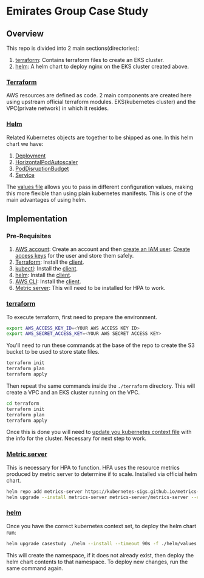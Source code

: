 # Emirates Group Case Study

## Overview

This repo is divided into 2 main sections(directories):

1. [terraform](./terraform/): Contains terraform files to create an EKS cluster.
2. [helm](./terraform/): A helm chart to deploy nginx on the EKS cluster created above.

### [Terraform](./terraform/)

AWS resources are defined as code. 2 main components are created here using upstream official terraform modules. EKS(kubernetes cluster) and the VPC(private network) in which it resides.

### [Helm](./terraform/)

Related Kubernetes objects are together to be shipped as one. In this helm chart we have:

1. [Deployment](https://kubernetes.io/docs/concepts/workloads/controllers/deployment/)
2. [HorizontalPodAutoscaler](https://kubernetes.io/docs/tasks/run-application/horizontal-pod-autoscale/)
3. [PodDisruptionBudget](https://kubernetes.io/docs/tasks/run-application/configure-pdb/)
4. [Service](https://kubernetes.io/docs/concepts/services-networking/service/)

The [values file](./helm/values.yaml) allows you to pass in different configuration values, making this more flexible than using plain kubernetes manifests. This is one of the main advantages of using helm.

## Implementation

### Pre-Requisites

1. [AWS account](https://aws.amazon.com/console/): Create an account and then [create an IAM user](https://docs.aws.amazon.com/IAM/latest/UserGuide/id_users_create.html). [Create access keys](https://docs.aws.amazon.com/IAM/latest/UserGuide/id_credentials_access-keys.html) for the user and store them safely.
2. [Terraform](https://www.terraform.io/): Install the [client](https://developer.hashicorp.com/terraform/install?product_intent=terraform).
3. [kubectl](https://kubernetes.io/docs/tasks/tools/#kubectl): Install the [client](https://kubernetes.io/docs/tasks/tools/#kubectl).
4. [helm](https://helm.sh/): Install the [client](https://helm.sh/docs/intro/install/).
5. [AWS CLI](https://aws.amazon.com/cli/): Install the [client](https://docs.aws.amazon.com/cli/latest/userguide/getting-started-install.html).
6. [Metric server](https://github.com/kubernetes-sigs/metrics-server?tab=readme-ov-file#installation): This will need to be installed for HPA to work.

### [terraform](./terraform/)

To execute terraform, first need to prepare the environment.

```bash
export AWS_ACCESS_KEY_ID=<YOUR AWS ACCESS KEY ID>
export AWS_SECRET_ACCESS_KEY=<YOUR AWS SECRET ACCESS KEY>
```

You'll need to run these commands at the base of the repo to create the S3 bucket to be used to store state files.

```bash
terraform init
terraform plan
terraform apply
```

Then repeat the same commands inside the `./terraform` directory. This will create a VPC and an EKS cluster running on the VPC.

```bash
cd terraform
terraform init
terraform plan
terraform apply
```

Once this is done you will need to [update you kubernetes context file](https://docs.aws.amazon.com/eks/latest/userguide/create-kubeconfig.html) with the info for the cluster. Necessary for next step to work.

### [Metric server](https://github.com/kubernetes-sigs/metrics-server?tab=readme-ov-file#installation)
  
  This is necessary for HPA to function. HPA uses the resource metrics produced by metric server to determine if to scale.
  Installed via official helm chart.

```bash
helm repo add metrics-server https://kubernetes-sigs.github.io/metrics-server/
helm upgrade --install metrics-server metrics-server/metrics-server --create-namespace --namespace metrics-server
```

### [helm](./helm/)

Once you have the correct kubernetes context set, to deploy the helm chart run:

```bash
helm upgrade casestudy ./helm --install --timeout 90s -f ./helm/values.yaml --create-namespace --namespace casestudy-ns
```

This will create the namespace, if it does not already exist, then deploy the helm chart contents to that namespace.
To deploy new changes, run the same command again.

